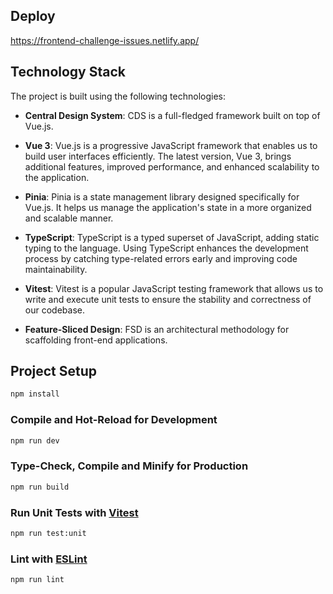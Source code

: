 ## Deploy

https://frontend-challenge-issues.netlify.app/

## Technology Stack

The project is built using the following technologies:

-   **Central Design System**: CDS is a full-fledged framework built on top of Vue.js.

-   **Vue 3**: Vue.js is a progressive JavaScript framework that enables us to build user interfaces efficiently. The latest version, Vue 3, brings additional features, improved performance, and enhanced scalability to the application.

-   **Pinia**: Pinia is a state management library designed specifically for Vue.js. It helps us manage the application's state in a more organized and scalable manner.

-   **TypeScript**: TypeScript is a typed superset of JavaScript, adding static typing to the language. Using TypeScript enhances the development process by catching type-related errors early and improving code maintainability.

-   **Vitest**: Vitest is a popular JavaScript testing framework that allows us to write and execute unit tests to ensure the stability and correctness of our codebase.

-   **Feature-Sliced Design**: FSD is an architectural methodology for scaffolding front-end applications.

## Project Setup

```sh
npm install
```

### Compile and Hot-Reload for Development

```sh
npm run dev
```

### Type-Check, Compile and Minify for Production

```sh
npm run build
```

### Run Unit Tests with [Vitest](https://vitest.dev/)

```sh
npm run test:unit
```

### Lint with [ESLint](https://eslint.org/)

```sh
npm run lint
```
